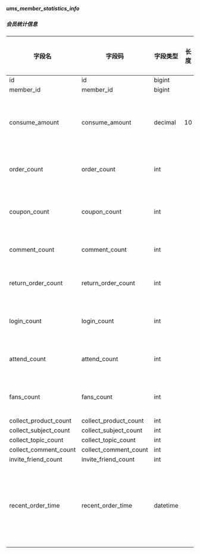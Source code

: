 
##### ums_member_statistics_info
##### 会员统计信息
|字段名|字段码|字段类型|长度|默认值|字段描述|是否主键|
|----|----|----|----|----|----|----|
|id|id|bigint||||Y|
|member_id|member_id|bigint|||||
|consume_amount|consume_amount|decimal|10||累计消费金额||
|order_count|order_count|int|||订单数量||
|coupon_count|coupon_count|int|||优惠券数量||
|comment_count|comment_count|int|||评价数||
|return_order_count|return_order_count|int|||退货数量||
|login_count|login_count|int|||登录次数||
|attend_count|attend_count|int|||关注数量||
|fans_count|fans_count|int|||粉丝数量||
|collect_product_count|collect_product_count|int|||||
|collect_subject_count|collect_subject_count|int|||||
|collect_topic_count|collect_topic_count|int|||||
|collect_comment_count|collect_comment_count|int|||||
|invite_friend_count|invite_friend_count|int|||||
|recent_order_time|recent_order_time|datetime|||最后一次下订单时间||
